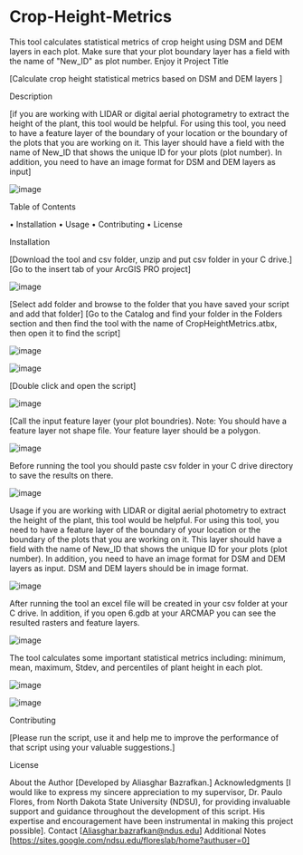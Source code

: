 # Crop-Height-Metrics
This tool calculates statistical metrics of crop height using DSM and DEM layers in each plot. Make sure that your plot boundary layer has a field with the name of "New_ID" as plot number. Enjoy it
Project Title

[Calculate crop height statistical metrics based on DSM and DEM layers ]

Description

[if you are working with LIDAR or digital aerial photogrametry to extract the height of the plant, this tool would be helpful. For using this tool, you need to have a feature layer of the boundary of your location or the boundary of the plots that you are working on it. This layer should have a field with the name of New_ID that shows the unique ID for your plots (plot number). In addition, you need to have an image format for DSM and DEM layers as input]

 ![image](https://github.com/AliBgisrs/Crop-Height-Metrics/assets/109620013/0bb313e2-a376-4bf5-9272-e085e0065293)

 

Table of Contents

•	Installation
•	Usage
•	Contributing
•	License

Installation

[Download the tool and csv folder, unzip and put csv folder in your C drive.]
[Go to the insert tab of your ArcGIS PRO project]

![image](https://github.com/AliBgisrs/Crop-Height-Metrics/assets/109620013/04e84566-ff7e-45b3-9adc-d99b5f44d86f)

 
[Select add folder and browse to the folder that you have saved your script and add that folder]
[Go to the Catalog and find your folder in the Folders section and then find the tool with the name of CropHeightMetrics.atbx, then open it to find the script]
  
![image](https://github.com/AliBgisrs/Crop-Height-Metrics/assets/109620013/465303e9-234a-4026-80d2-85923a43673b)


 ![image](https://github.com/AliBgisrs/Crop-Height-Metrics/assets/109620013/051f038b-2aae-4a24-b263-aae44965f66c)
 

[Double click and open the script]

![image](https://github.com/AliBgisrs/Crop-Height-Metrics/assets/109620013/ccd3e652-bc64-42ae-a97a-2ef31f2cf35c)


 
[Call the input feature layer (your plot boundries). Note: You should have a feature layer not shape file. Your feature layer should be a polygon.

 ![image](https://github.com/AliBgisrs/Crop-Height-Metrics/assets/109620013/ce92cd93-a76b-4520-a9f6-a917a2a75585)

 

Before running the tool you should paste csv folder in your C drive directory to save the results on there. 

 ![image](https://github.com/AliBgisrs/Crop-Height-Metrics/assets/109620013/43507546-da9b-47f3-a7cc-9f1d1dfbe30c)
 

Usage
if you are working with LIDAR or digital aerial photometry to extract the height of the plant, this tool would be helpful. For using this tool, you need to have a feature layer of the boundary of your location or the boundary of the plots that you are working on it. This layer should have a field with the name of New_ID that shows the unique ID for your plots (plot number). In addition, you need to have an image format for DSM and DEM layers as input. DSM and DEM layers should be in image format.

![image](https://github.com/AliBgisrs/Crop-Height-Metrics/assets/109620013/44bdd94b-a1f1-459e-9528-115b09be6b87)

 
After running the tool an excel file will be created in your csv folder at your C drive. In addition, if you open 6.gdb at your ARCMAP you can see the resulted rasters and feature layers.

![image](https://github.com/AliBgisrs/Crop-Height-Metrics/assets/109620013/69e57f1b-0f81-419c-8bea-f6ad4384fa6d)


 
The tool calculates some important statistical metrics including: minimum, mean, maximum, Stdev, and percentiles of plant height in each plot.

 
![image](https://github.com/AliBgisrs/Crop-Height-Metrics/assets/109620013/4b443427-3ca7-4f9b-8ede-e07f67379511)


 ![image](https://github.com/AliBgisrs/Crop-Height-Metrics/assets/109620013/f0790a8c-3df3-4534-abf8-e4f3897bd6cd)

 

Contributing

[Please run the script, use it and help me to improve the performance of that script using your valuable suggestions.]


License

About the Author
[Developed by Aliasghar Bazrafkan.]
Acknowledgments
[I would like to express my sincere appreciation to my supervisor, Dr. Paulo Flores, from North Dakota State University (NDSU), for providing invaluable support and guidance throughout the development of this script. His expertise and encouragement have been instrumental in making this project possible].
Contact
[Aliasghar.bazrafkan@ndus.edu]
Additional Notes
[https://sites.google.com/ndsu.edu/floreslab/home?authuser=0]
